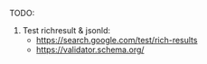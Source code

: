 TODO: 
1) Test richresult & jsonld: 
    - https://search.google.com/test/rich-results
    - https://validator.schema.org/